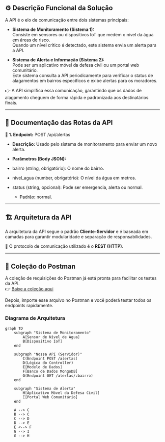 ## ⚙️ Descrição Funcional da Solução
A API é o elo de comunicação entre dois sistemas principais:

- **Sistema de Monitoramento (Sistema 1):**  
  Consiste em sensores ou dispositivos IoT que medem o nível da água em áreas de risco.  
  Quando um nível crítico é detectado, este sistema envia um alerta para a API.

- **Sistema de Alerta e Informação (Sistema 2):**  
  Pode ser um aplicativo móvel da defesa civil ou um portal web comunitário.  
  Este sistema consulta a API periodicamente para verificar o status de alagamentos em bairros específicos e exibe alertas para os moradores.

👉 A API simplifica essa comunicação, garantindo que os dados de alagamento cheguem de forma rápida e padronizada aos destinatários finais.



---



## 📌 Documentação das Rotas da API

 **🔹 1. Endpoint:** POST /api/alertas

- **Descrição:** Usado pelo sistema de monitoramento para enviar um novo alerta.

- **Parâmetros (Body JSON):**

- bairro (string, obrigatório): O nome do bairro.

- nivel_agua (number, obrigatório): O nível da água em metros.

- status (string, opcional): Pode ser emergencia, alerta ou normal.

  - Padrão: normal.

---

## 🏗️ Arquitetura da API
A arquitetura da API segue o padrão **Cliente-Servidor** e é baseada em camadas para garantir modularidade e separação de responsabilidades.  

📡 O protocolo de comunicação utilizado é o **REST (HTTP)**.


---

## 📂 Coleção do Postman

A coleção de requisições do Postman já está pronta para facilitar os testes da API.  
👉 [Baixe a coleção aqui](./postman_collection.json)

Depois, importe esse arquivo no Postman e você poderá testar todos os endpoints rapidamente.




### Diagrama de Arquitetura
```mermaid
graph TD
    subgraph "Sistema de Monitoramento"
        A[Sensor de Nível de Água]
        B[Dispositivo IoT]
    end

    subgraph "Nossa API (Servidor)"
        C(Endpoint POST /alertas)
        D(Lógica do Controller)
        E[Modelo de Dados]
        F[Banco de Dados MongoDB]
        G(Endpoint GET /alertas/:bairro)
    end

    subgraph "Sistema de Alerta"
        H[Aplicativo Móvel da Defesa Civil]
        I[Portal Web Comunitário]
    end

    A --> C
    B --> C
    C --> D
    D --> E
    E <--> F
    G --> I
    G --> H
